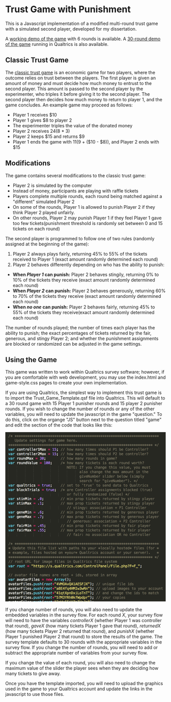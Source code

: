 # Trust Game with Punishment
This is a Javascript implementation of a modified multi-round trust game with a simulated second player, developed for my dissertation. 

A [working demo of the game](http://www.erikasalomon.com/trust) with 6 rounds is available. A [30-round demo of the game](https://uiuc.qualtrics.com/SE/?SID=SV_3lWMNSbIlB2K9Vj) running in Qualtrics is also available.

## Classic Trust Game
The [classic trust game](https://en.wikibooks.org/wiki/Bestiary_of_Behavioral_Economics/Trust_Game) is an economic game for two players, where the outcome relies on trust between the players. The first player is given an amount of money and must decide how much money to entrust to the second player. This amount is passed to the second player by the experimenter, who triples it before giving it to the second player. The second player then decides how much money to return to player 1, and the game concludes. An example game may proceed as follows:

+ Player 1 receives $10
+ Player 1 gives $8 to player 2
+ The experimenter triples the value of the donated money
+ Player 2 receives $24 ($8 * 3)
+ Player 2 keeps $15 and returns $9
+ Player 1 ends the game with $11 ($9 + ($10 - $8)), and Player 2 ends with $15
 
## Modifications
The game contains several modifications to the classic trust game:

+ Player 2 is simulated by the computer
+ Instead of money, participants are playing with raffle tickets
+ Players complete multiple rounds, each round being matched against a "different" simulated Player 2
+ On some of the rounds, Player 1 is allowed to punish Player 2 if they think Player 2 played unfairly.
+ On other rounds, Player 2 may punish Player 1 if they feel Player 1 gave too few tickets(punishment threshold is randomly set between 0 and 15 tickets on each round)

The second player is programmed to follow one of two rules (randomly assigned at the beginning of the game):

1. Player 2 always plays fairly, returning 45% to 55% of the tickets received to Player 1 (exact amount randomly determined each round)
2. Player 2 behaves differently depending on who has the ability to punish:
  + **When *Player 1* can punish:** Player 2 behaves stingily, returning 0% to 10% of the tickets they receive (exact amount randomly determined each round)
  + **When *Player 2* can punish:** Player 2 behaves generously, returning 60% to 70% of the tickets they receive (exact amount randomly determined each round)
  + **When *no one* can punish:** Player 2 behaves fairly, returning 45% to 55% of the tickets they receive(exact amount randomly determined each round)

The number of rounds played; the number of times each player has the ability to punish; the exact percentages of tickets returned by the fair, generous, and stingy Player 2; and whether the punishment assignments are blocked or randomized can be adjusted in the game settings.

## Using the Game
This game was written to work within Qualtrics survey software; however, if you are comfortable with web development, you may use the index.html and game-style.css pages to create your own implementation. 

If you are using Qualtrics, the simplest way to implement this trust game is to import the Trust_Game_Template.qsf file into Qualtrics. This will default to a 30 round game with 15 Player 1 punisher rounds and 15 player 2 punisher rounds. If you wish to change the number of rounds or any of the other variables, you will need to update the javascript in the game "question." To do this, click on the organge "JS" button next to the question titled "game" and edit the section of the code that looks like this:

![Game settings](/gamesettings.png) 

If you change number of rounds, you will also need to update the embedded variables in the survey flow. For each round *X*, your survey flow will need to have the variables *controllerX* (whether Player 1 was controller that round), *gaveX* (how many tickets Player 1 gave that round), *returnedX* (how many tickets Player 2 returned that round), and *punishX* (whether Player 1 punished Player 2 that round) to store the results of the game. The survey template defaults to 30 rounds with the appropriate variables in the survey flow. If you change the number of rounds, you will need to add or subtract the appropriate number of variables from your survey flow.

If you change the value of each round, you will also need to change the maximum value of the slider the player sees when they are deciding how many tickets to give away.

Once you have the template imported, you will need to upload the graphics used in the game to your Qualtrics account and update the links in the javascript to use those files. 
